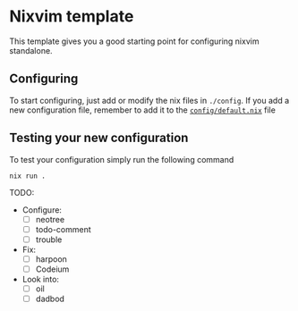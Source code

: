 # Nixvim template

This template gives you a good starting point for configuring nixvim standalone.

## Configuring

To start configuring, just add or modify the nix files in `./config`.
If you add a new configuration file, remember to add it to the
[`config/default.nix`](./config/default.nix) file

## Testing your new configuration

To test your configuration simply run the following command

```
nix run .
```

TODO:

- Configure:
    - [ ] neotree
    - [ ] todo-comment
    - [ ] trouble

- Fix:
    - [ ] harpoon
    - [ ] Codeium

- Look into:
    - [ ] oil
    - [ ] dadbod
